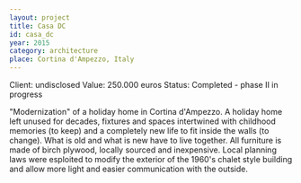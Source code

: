 ```yaml
---
layout: project
title: Casa DC
id: casa_dc
year: 2015
category: architecture
place: Cortina d'Ampezzo, Italy
---
```

Client: undisclosed
Value: 250.000 euros 
Status: Completed - phase II in progress

"Modernization" of a holiday home in Cortina d'Ampezzo. A holiday home left unused for decades, fixtures and spaces intertwined with childhood memories (to keep) and a completely new life to fit inside the walls (to change). What is old and what is new have to live together. All furniture is made of birch plywood, locally sourced and inexpensive. Local planning laws were esploited to modify the exterior of the 1960's chalet style building and allow more light and easier communication with the outside.

